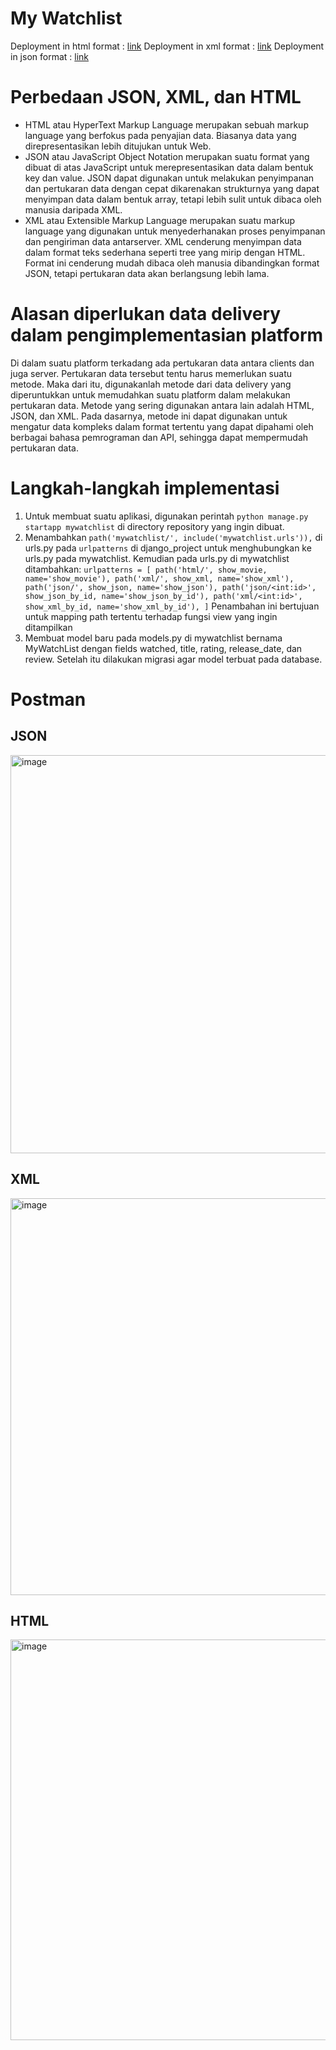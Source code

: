 # My Watchlist
Deployment in html format : [link]([url](https://tugas-django-bryan-1.herokuapp.com/mywatchlist/html))
Deployment in xml format : [link]([url](https://tugas-django-bryan-1.herokuapp.com/mywatchlist/xml))
Deployment in json format : [link]([url](https://tugas-django-bryan-1.herokuapp.com/mywatchlist/json))

# Perbedaan JSON, XML, dan HTML
* HTML atau HyperText Markup Language merupakan sebuah markup language yang berfokus pada penyajian data. Biasanya data yang direpresentasikan lebih ditujukan untuk Web. 
* JSON atau JavaScript Object Notation merupakan suatu format yang dibuat di atas JavaScript untuk merepresentasikan data dalam bentuk key dan value. JSON dapat digunakan untuk melakukan penyimpanan dan pertukaran data dengan cepat dikarenakan strukturnya yang dapat menyimpan data dalam bentuk array, tetapi lebih sulit untuk dibaca oleh manusia daripada XML. 
* XML atau Extensible Markup Language merupakan suatu markup language yang digunakan untuk menyederhanakan proses penyimpanan dan pengiriman data antarserver. XML cenderung menyimpan data dalam format teks sederhana seperti tree yang mirip dengan HTML. Format ini cenderung mudah dibaca oleh manusia dibandingkan format JSON, tetapi pertukaran data akan berlangsung lebih lama.

# Alasan diperlukan data delivery dalam pengimplementasian platform
Di dalam suatu platform terkadang ada pertukaran data antara clients dan juga server. Pertukaran data tersebut tentu harus memerlukan suatu metode. Maka dari itu, digunakanlah metode dari data delivery yang diperuntukkan untuk memudahkan suatu platform dalam melakukan pertukaran data. Metode yang sering digunakan antara lain adalah HTML, JSON, dan XML. Pada dasarnya, metode ini dapat digunakan untuk mengatur data kompleks dalam format tertentu yang dapat dipahami oleh berbagai bahasa pemrograman dan API, sehingga dapat mempermudah pertukaran data.

# Langkah-langkah implementasi
1. Untuk membuat suatu aplikasi, digunakan perintah `python manage.py startapp mywatchlist` di directory repository yang ingin dibuat.
2. Menambahkan `path('mywatchlist/', include('mywatchlist.urls')),` di urls.py pada `urlpatterns` di django_project untuk menghubungkan ke urls.py pada mywatchlist. Kemudian pada urls.py di mywatchlist ditambahkan:
`urlpatterns = [
    path('html/', show_movie, name='show_movie'),
    path('xml/', show_xml, name='show_xml'),
    path('json/', show_json, name='show_json'),
    path('json/<int:id>', show_json_by_id, name='show_json_by_id'),
    path('xml/<int:id>', show_xml_by_id, name='show_xml_by_id'),
]`
Penambahan ini bertujuan untuk mapping path tertentu terhadap fungsi view yang ingin ditampilkan
3. Membuat model baru pada models.py di mywatchlist bernama MyWatchList dengan fields watched, title, rating, release_date, dan review. Setelah itu dilakukan migrasi agar model terbuat pada database.

# Postman
## JSON
<img width="637" alt="image" src="https://user-images.githubusercontent.com/88226713/190852912-c4559b00-4d4b-4d9c-91c6-4dec3216ab65.png">

## XML
<img width="635" alt="image" src="https://user-images.githubusercontent.com/88226713/190852923-4d4771f2-35fe-4f68-b753-8b15358704f3.png">

## HTML
<img width="641" alt="image" src="https://user-images.githubusercontent.com/88226713/190852937-252d65aa-ce67-40b0-9584-dbf0f84cbc16.png">
